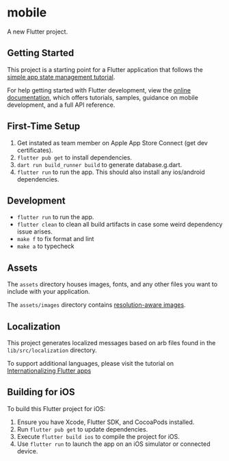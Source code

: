 # mobile

A new Flutter project.

## Getting Started

This project is a starting point for a Flutter application that follows the
[simple app state management
tutorial](https://flutter.dev/docs/development/data-and-backend/state-mgmt/simple).

For help getting started with Flutter development, view the
[online documentation](https://flutter.dev/docs), which offers tutorials,
samples, guidance on mobile development, and a full API reference.

## First-Time Setup

1. Get instated as team member on Apple App Store Connect (get dev certificates).
2. `flutter pub get` to install dependencies.
3. `dart run build_runner build` to generate database.g.dart.
4. `flutter run` to run the app. This should also install any ios/android dependencies.

## Development
- `flutter run` to run the app.
- `flutter clean` to clean all build artifacts in case some weird dependency issue arises.
- `make f` to fix format and lint
- `make a` to typecheck

## Assets

The `assets` directory houses images, fonts, and any other files you want to
include with your application.

The `assets/images` directory contains [resolution-aware
images](https://flutter.dev/docs/development/ui/assets-and-images#resolution-aware).

## Localization

This project generates localized messages based on arb files found in
the `lib/src/localization` directory.

To support additional languages, please visit the tutorial on
[Internationalizing Flutter
apps](https://flutter.dev/docs/development/accessibility-and-localization/internationalization)

## Building for iOS

To build this Flutter project for iOS:

1. Ensure you have Xcode, Flutter SDK, and CocoaPods installed.
2. Run `flutter pub get` to update dependencies.
3. Execute `flutter build ios` to compile the project for iOS.
4. Use `flutter run` to launch the app on an iOS simulator or connected device.

